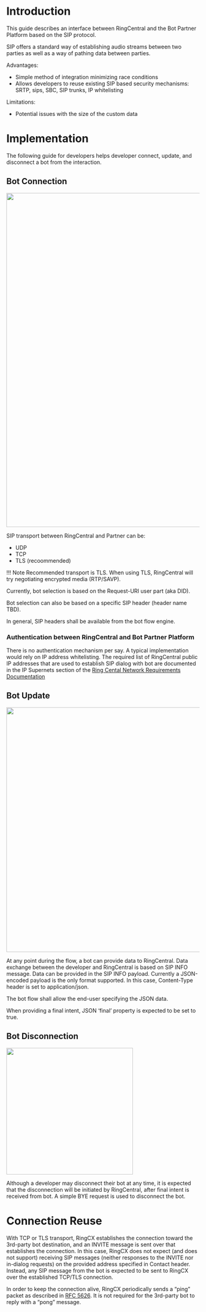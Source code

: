 # Introduction

This guide describes an interface between RingCentral and the Bot Partner Platform based on the SIP protocol.

SIP offers a standard way of establishing audio streams between two parties as well as a way of pathing data between parties.

Advantages:

* Simple method of integration minimizing race conditions
* Allows developers to reuse existing SIP based security mechanisms: SRTP, sips, SBC, SIP trunks, IP whitelisting

Limitations:

* Potential issues with the size of the custom data

# Implementation

The following guide for developers helps developer connect, update, and disconnect a bot from the interaction.

## Bot Connection

<img class="img-fluid" width="871" src="../../images/bot-connection-diagram.png">

SIP transport between RingCentral and Partner can be:

* UDP
* TCP 
* TLS (recoommended)

!!! Note
    Recommended transport is TLS.
    When using TLS, RingCentral will try negotiating encrypted media (RTP/SAVP). 

Currently, bot selection is based on the Request-URI user part (aka DID).

Bot selection can also be based on a specific SIP header (header name TBD).

In general, SIP headers shall be available from the bot flow engine.

### Authentication between RingCentral and Bot Partner Platform

There is no authentication mechanism per say. A typical implementation would rely on IP address whitelisting. The required list of RingCentral public IP addresses that are used to establish SIP dialog with bot are documented in the IP Supernets section of the [Ring Cental Network Requirements Documentation](https://support.ringcentral.com/article-v2/Network-requirements.html?brand=RingCentral&product=RingEX&language=en_US)

## Bot Update

<img class="img-fluid" width="638" src="../../images/bot-update-diagram.png">

At any point during the flow, a bot can provide data to RingCentral. Data exchange between the developer and RingCentral is based on SIP INFO message. Data can be provided in the SIP INFO payload. Currently a JSON-encoded payload is the only format supported. In this case, Content-Type header is set to application/json.

The bot flow shall allow the end-user specifying the JSON data.

When providing a final intent, JSON ‘final’ property is expected to be set to true.

## Bot Disconnection

<img class="img-fluid" width="330" src="../../images/bot-disconnection-diagram.png">

Although a developer may disconnect their bot at any time, it is expected that the disconnection will be initiated by RingCentral, after final intent is received from bot. A simple BYE request is used to disconnect the bot.

# Connection Reuse

With TCP or TLS transport, RingCX establishes the connection toward the 3rd-party bot destination, and an INVITE message is sent over that establishes the connection. In this case, RingCX does not expect (and does not support) receiving SIP messages (neither responses to the INVITE nor in-dialog requests) on the provided address specified in Contact header. Instead, any SIP message from the bot is expected to be sent to RingCX over the established TCP/TLS connection.

In order to keep the connection alive, RingCX periodically sends a “ping” packet as described in [RFC 5626](https://datatracker.ietf.org/doc/html/rfc5626#section-4.4.1). It is not required for the 3rd-party bot to reply with a “pong” message.
